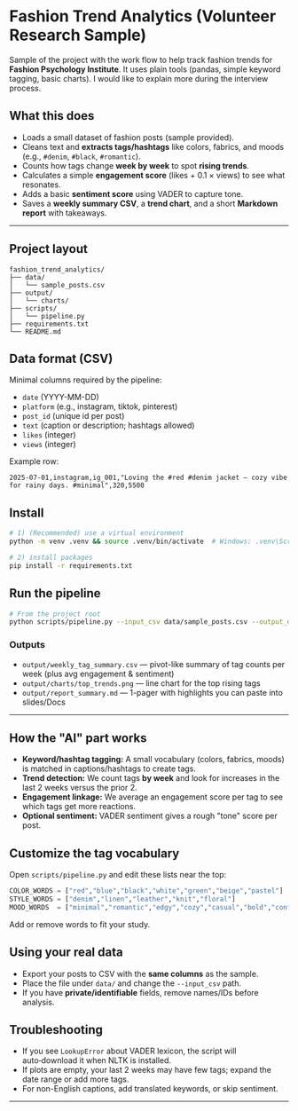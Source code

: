 # Fashion Trend Analytics (Volunteer Research Sample)

Sample of the project with the work flow to help track fashion trends for **Fashion Psychology Institute**. It uses plain tools (pandas, simple keyword tagging, basic charts). I would like to explain more during the interview process.

## What this does 
- Loads a small dataset of fashion posts (sample provided).
- Cleans text and **extracts tags/hashtags** like colors, fabrics, and moods (e.g., `#denim`, `#black`, `#romantic`).
- Counts how tags change **week by week** to spot **rising trends**.
- Calculates a simple **engagement score** (likes + 0.1 × views) to see what resonates.
- Adds a basic **sentiment score** using VADER to capture tone.
- Saves a **weekly summary CSV**, a **trend chart**, and a short **Markdown report** with takeaways.

---

## Project layout
```text
fashion_trend_analytics/
├── data/
│   └── sample_posts.csv
├── output/
│   └── charts/
├── scripts/
│   └── pipeline.py
├── requirements.txt
└── README.md
```

## Data format (CSV)
Minimal columns required by the pipeline:
- `date` (YYYY-MM-DD)
- `platform` (e.g., instagram, tiktok, pinterest)
- `post_id` (unique id per post)
- `text` (caption or description; hashtags allowed)
- `likes` (integer)
- `views` (integer)

Example row:
```csv
2025-07-01,instagram,ig_001,"Loving the #red #denim jacket — cozy vibe for rainy days. #minimal",320,5500
```

## Install
```bash
# 1) (Recommended) use a virtual environment
python -m venv .venv && source .venv/bin/activate  # Windows: .venv\Scripts\activate

# 2) install packages
pip install -r requirements.txt
```

## Run the pipeline
```bash
# From the project root
python scripts/pipeline.py --input_csv data/sample_posts.csv --output_dir output
```

### Outputs
- `output/weekly_tag_summary.csv` — pivot-like summary of tag counts per week (plus avg engagement & sentiment)
- `output/charts/top_trends.png` — line chart for the top rising tags
- `output/report_summary.md` — 1-pager with highlights you can paste into slides/Docs

---

## How the "AI" part works 
- **Keyword/hashtag tagging:** A small vocabulary (colors, fabrics, moods) is matched in captions/hashtags to create tags.
- **Trend detection:** We count tags **by week** and look for increases in the last 2 weeks versus the prior 2.
- **Engagement linkage:** We average an engagement score per tag to see which tags get more reactions.
- **Optional sentiment:** VADER sentiment gives a rough "tone" score per post.

## Customize the tag vocabulary
Open `scripts/pipeline.py` and edit these lists near the top:
```python
COLOR_WORDS = ["red","blue","black","white","green","beige","pastel"]
STYLE_WORDS = ["denim","linen","leather","knit","floral"]
MOOD_WORDS  = ["minimal","romantic","edgy","cozy","casual","bold","confident","lightweight","mood"]
```
Add or remove words to fit your study.

## Using your real data
- Export your posts to CSV with the **same columns** as the sample.
- Place the file under `data/` and change the `--input_csv` path.
- If you have **private/identifiable** fields, remove names/IDs before analysis.

## Troubleshooting
- If you see `LookupError` about VADER lexicon, the script will auto‑download it when NLTK is installed.
- If plots are empty, your last 2 weeks may have few tags; expand the date range or add more tags.
- For non-English captions, add translated keywords, or skip sentiment.

---
